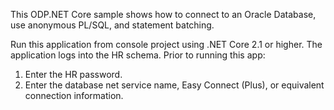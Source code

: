 This ODP.NET Core sample shows how to connect to an Oracle Database, use anonymous PL/SQL, and statement batching.

Run this application from console project using .NET Core 2.1 or higher. The application logs into the HR schema. Prior to running this app:

1) Enter the HR password.
2) Enter the database net service name, Easy Connect (Plus), or equivalent connection information.
